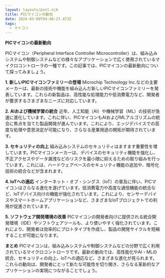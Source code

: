 ```yaml
---
layout: layouts/post.njk
title: PICマイコンの動向
date: 2024-03-09T04:40:27.473Z
tags:
  - マイコン
---
```

**PICマイコンの最新動向**

PICマイコン（Peripheral Interface Controller Microcontroller）は、組み込みシステムや制御システムなどの様々なアプリケーションで広く使用されているマイクロコントローラの一種です。この記事では、PICマイコンの最新動向について探ってみましょう。

**1. 新しいPICマイコンファミリーの登場**
Microchip Technology Inc.などの主要メーカーは、最新の技術や機能を組み込んだ新しいPICマイコンファミリーを発表しています。これらの新製品は、高性能な処理能力や低消費電力など、開発者が要求するさまざまなニーズに対応しています。

**2. AIおよび機械学習の統合**
近年、人工知能（AI）や機械学習（ML）の技術が急速に進化しています。これに伴い、PICマイコンもAIおよびMLアルゴリズムの統合に焦点を当てた製品開発が進んでいます。これにより、エッジデバイスでの高度な処理や意思決定が可能になり、さらなる産業用途の開拓が期待されています。

**3. セキュリティの向上**
組み込みシステムのセキュリティはますます重要性を増しています。PICマイコンメーカーは、デバイスのセキュリティ機能を強化し、不正アクセスやデータ漏洩などのリスクを最小限に抑えるための取り組みを行っています。これには、ハードウェアベースのセキュリティ機能の追加や、暗号化技術の統合などが含まれます。

**4. IoTへの適応**
インターネット・オブ・シングス（IoT）の普及に伴い、PICマイコンはさらなる進化を遂げています。低消費電力や高度な通信機能の統合など、IoTデバイス向けの機能が強化されています。これにより、センサーデバイスやスマートホームアプリケーションなど、さまざまなIoTプロジェクトでの利用が促進されています。

**5. ソフトウェア開発環境の改善**
PICマイコンの開発者向けに提供される統合開発環境（IDE）やソフトウェアツールも、より使いやすく強化されています。これにより、開発者は効率的にプロトタイプを作成し、製品の開発サイクルを短縮することが可能になります。

**まとめ**
PICマイコンは、組み込みシステムや制御システムなどの分野で広く利用されているマイクロコントローラです。最新の動向では、高性能化やAI・MLの統合、セキュリティの向上、IoTへの適応など、さまざまな進化が見られます。これらの動向は、開発者にとって新たな可能性を切り開き、さらなる革新的なアプリケーションの実現につながることでしょう。